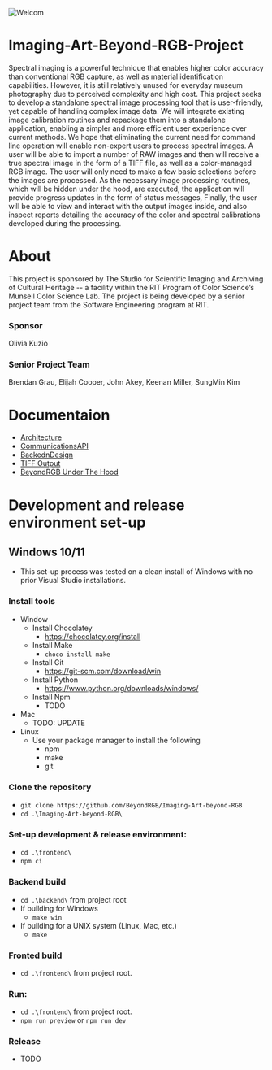 ![Welcom](https://user-images.githubusercontent.com/43253719/166149703-4f02ed65-2c90-40c4-8b81-436f621770fb.PNG)

# Imaging-Art-Beyond-RGB-Project

  Spectral imaging is a powerful technique that enables higher color accuracy than conventional RGB capture, as well as material identification capabilities. However, it is still relatively unused for everyday museum photography due to perceived complexity and high cost. This project seeks to develop a standalone spectral image processing tool that is user-friendly, yet capable of handling complex image data. We will integrate existing image calibration routines and repackage them into a standalone application, enabling a simpler and more efficient user experience over current methods.  We hope that eliminating the current need for command line operation will enable non-expert users to process spectral images. A user will be able to import a number of RAW images and then will receive a true spectral image in the form of a TIFF file, as well as a color-managed RGB image. The user will only need to make a few basic selections before the images are processed. As the necessary image processing routines, which will be hidden under the hood, are executed, the application will provide progress updates in the form of status messages, Finally, the user will be able to view and interact with the output images inside, and also inspect reports detailing the accuracy of the color and spectral calibrations developed during the processing.


# About
This project is sponsored by The Studio for Scientific Imaging and Archiving of Cultural Heritage -- a facility within the RIT Program of Color Science’s Munsell Color Science Lab.
The project is being developed by a senior project team from the Software Engineering program at RIT.
### Sponsor
Olivia Kuzio
### Senior Project Team
Brendan Grau, Elijah Cooper, John Akey, Keenan Miller, SungMin Kim

# Documentaion
* [Architecture](https://github.com/TristanKnox/Imaging-Art-beyond-RGB/wiki)
* [CommunicationsAPI](https://github.com/TristanKnox/Imaging-Art-beyond-RGB/wiki/Communications-API)
* [BackednDesign](https://github.com/TristanKnox/Imaging-Art-beyond-RGB/wiki/Backend-Overview)
* [TIFF Output](https://github.com/TristanKnox/Imaging-Art-beyond-RGB/wiki/TIFF-Output-Images)
* [BeyondRGB Under The Hood](https://github.com/TristanKnox/Imaging-Art-beyond-RGB/wiki/BeyondRGB-Under-The-Hood)

# Development and release environment set-up
## Windows 10/11
- This set-up process was tested on a clean install of Windows with no prior Visual Studio installations.
### Install tools
- Window
    - Install Chocolatey
        - https://chocolatey.org/install
    - Install Make
        - `choco install make`
    - Install Git
        - https://git-scm.com/download/win
    - Install Python
        - https://www.python.org/downloads/windows/
    - Install Npm
        - TODO
- Mac
    - TODO: UPDATE
- Linux
    - Use your package manager to install the following
        - npm
        - make
        - git

### Clone the repository
- `git clone https://github.com/BeyondRGB/Imaging-Art-beyond-RGB`
- `cd .\Imaging-Art-beyond-RGB\`

### Set-up development & release environment:
- `cd .\frontend\`
- `npm ci`

### Backend build
- `cd .\backend\` from project root
- If building for Windows
    - `make win`
- If building for a UNIX system (Linux, Mac, etc.)
    - `make`

### Fronted build
- `cd .\frontend\` from project root.

### Run:
- `cd .\frontend\` from project root.
- `npm run preview` or `npm run dev`

### Release
- TODO
